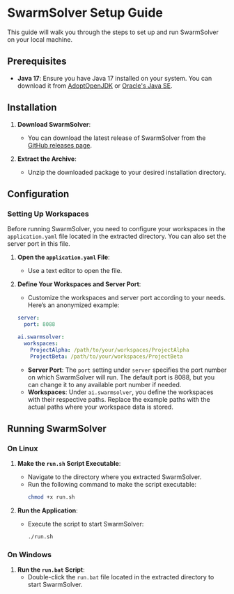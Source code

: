 # SwarmSolver Setup Guide

This guide will walk you through the steps to set up and run SwarmSolver on your local machine.

## Prerequisites

- **Java 17**: Ensure you have Java 17 installed on your system. You can download it from [AdoptOpenJDK](https://adoptopenjdk.net/) or [Oracle's Java SE](https://www.oracle.com/java/technologies/javase-jdk17-downloads.html).

## Installation

1. **Download SwarmSolver**:
    - You can download the latest release of SwarmSolver from the [GitHub releases page](https://github.com/your-repo/releases).

2. **Extract the Archive**:
    - Unzip the downloaded package to your desired installation directory.

## Configuration

### Setting Up Workspaces

Before running SwarmSolver, you need to configure your workspaces in the `application.yaml` file located in the extracted directory. You can also set the server port in this file.

1. **Open the `application.yaml` File**:
    - Use a text editor to open the file.

2. **Define Your Workspaces and Server Port**:
    - Customize the workspaces and server port according to your needs. Here’s an anonymized example:

   ```yaml
   server:
     port: 8088

   ai.swarmsolver:
     workspaces:
       ProjectAlpha: /path/to/your/workspaces/ProjectAlpha
       ProjectBeta: /path/to/your/workspaces/ProjectBeta
   ```

    - **Server Port**: The `port` setting under `server` specifies the port number on which SwarmSolver will run. The default port is 8088, but you can change it to any available port number if needed.
    - **Workspaces**: Under `ai.swarmsolver`, you define the workspaces with their respective paths. Replace the example paths with the actual paths where your workspace data is stored.


## Running SwarmSolver

### On Linux

1. **Make the `run.sh` Script Executable**:
    - Navigate to the directory where you extracted SwarmSolver.
    - Run the following command to make the script executable:
      ```bash
      chmod +x run.sh
      ```

2. **Run the Application**:
    - Execute the script to start SwarmSolver:
      ```bash
      ./run.sh
      ```

### On Windows

1. **Run the `run.bat` Script**:
    - Double-click the `run.bat` file located in the extracted directory to start SwarmSolver.